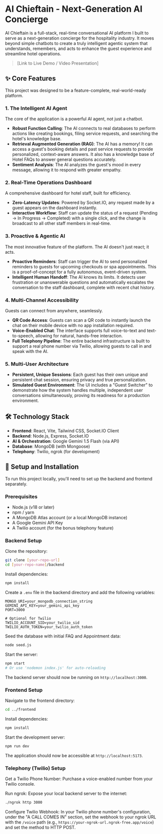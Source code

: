 # AI Chieftain - Next-Generation AI Concierge

AI Chieftain is a full-stack, real-time conversational AI platform I built to serve as a next-generation concierge for the hospitality industry. It moves beyond simple chatbots to create a truly intelligent agentic system that understands, remembers, and acts to enhance the guest experience and streamline hotel operations.

> [Link to Live Demo / Video Presentation]

## ✨ Core Features

This project was designed to be a feature-complete, real-world-ready platform.

### 1. The Intelligent AI Agent
The core of the application is a powerful AI agent, not just a chatbot.

- **Robust Function Calling**: The AI connects to real databases to perform actions like creating bookings, filing service requests, and searching the hotel's knowledge base.
- **Retrieval Augmented Generation (RAG)**: The AI has a memory! It can access a guest's booking details and past service requests to provide personalized, context-aware answers. It also has a knowledge base of Hotel FAQs to answer general questions accurately.
- **Sentiment Analysis**: The AI analyzes the guest's mood in every message, allowing it to respond with greater empathy.

### 2. Real-Time Operations Dashboard
A comprehensive dashboard for hotel staff, built for efficiency.

- **Zero-Latency Updates**: Powered by Socket.IO, any request made by a guest appears on the dashboard instantly.
- **Interactive Workflow**: Staff can update the status of a request (Pending → In Progress → Completed) with a single click, and the change is broadcast to all other staff members in real-time.

### 3. Proactive & Agentic AI
The most innovative feature of the platform. The AI doesn't just react; it acts.

- **Proactive Reminders**: Staff can trigger the AI to send personalized reminders to guests for upcoming checkouts or spa appointments. This is a proof-of-concept for a fully autonomous, event-driven system.
- **Intelligent Human Handoff**: The AI knows its limits. It detects user frustration or unanswerable questions and automatically escalates the conversation to the staff dashboard, complete with recent chat history.

### 4. Multi-Channel Accessibility
Guests can connect from anywhere, seamlessly.

- **QR Code Access**: Guests can scan a QR code to instantly launch the chat on their mobile device with no app installation required.
- **Voice-Enabled Chat**: The interface supports full voice-to-text and text-to-speech, allowing for natural, hands-free interaction.
- **Full Telephony Pipeline**: The entire backend infrastructure is built to support a real phone number via Twilio, allowing guests to call in and speak with the AI.

### 5. Multi-User Architecture

- **Persistent, Unique Sessions**: Each guest has their own unique and persistent chat session, ensuring privacy and true personalization.
- **Simulated Guest Environment**: The UI includes a "Guest Switcher" to demonstrate how the system handles multiple, independent user conversations simultaneously, proving its readiness for a production environment.

## 🛠️ Technology Stack

- **Frontend**: React, Vite, Tailwind CSS, Socket.IO Client
- **Backend**: Node.js, Express, Socket.IO
- **AI & Orchestration**: Google Gemini 1.5 Flash (via API)
- **Database**: MongoDB (with Mongoose)
- **Telephony**: Twilio, ngrok (for development)

## 🚀 Setup and Installation

To run this project locally, you'll need to set up the backend and frontend separately.

### Prerequisites

- Node.js (v18 or later)
- npm / yarn
- A MongoDB Atlas account (or a local MongoDB instance)
- A Google Gemini API Key
- A Twilio account (for the bonus telephony feature)

### Backend Setup

Clone the repository:

```bash
git clone [your-repo-url]
cd [your-repo-name]/backend
```

Install dependencies:

```bash
npm install
```

Create a `.env` file in the backend directory and add the following variables:

```env
MONGO_URI=your_mongodb_connection_string
GEMINI_API_KEY=your_gemini_api_key
PORT=3000

# Optional for Twilio
TWILIO_ACCOUNT_SID=your_twilio_sid
TWILIO_AUTH_TOKEN=your_twilio_auth_token
```

Seed the database with initial FAQ and Appointment data:

```bash
node seed.js
```

Start the server:

```bash
npm start 
# Or use 'nodemon index.js' for auto-reloading
```

The backend server should now be running on `http://localhost:3000`.

### Frontend Setup

Navigate to the frontend directory:

```bash
cd ../frontend
```

Install dependencies:

```bash
npm install
```

Start the development server:

```bash
npm run dev
```

The application should now be accessible at `http://localhost:5173`.

### Telephony (Twilio) Setup

Get a Twilio Phone Number: Purchase a voice-enabled number from your Twilio console.

Run ngrok: Expose your local backend server to the internet:

```bash
./ngrok http 3000
```

Configure Twilio Webhook: In your Twilio phone number's configuration, under the "A CALL COMES IN" section, set the webhook to your ngrok URL with the `/voice` path (e.g., `https://your-ngrok-url.ngrok-free.app/voice`) and set the method to HTTP POST.